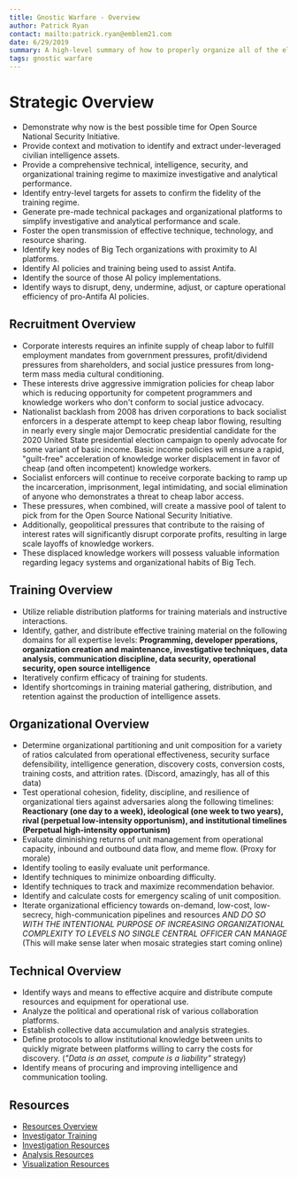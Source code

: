 ```yaml
---
title: Gnostic Warfare - Overview
author: Patrick Ryan
contact: mailto:patrick.ryan@emblem21.com
date: 6/29/2019
summary: A high-level summary of how to properly organize all of the elements of Gnostic Warfare
tags: gnostic warfare
---
```

# Strategic Overview

* Demonstrate why now is the best possible time for Open Source National Security Initiative.
* Provide context and motivation to identify and extract under-leveraged civilian intelligence assets.
* Provide a comprehensive technical, intelligence, security, and organizational training regime to maximize investigative and analytical performance.
* Identify entry-level targets for assets to confirm the fidelity of the training regime.
* Generate pre-made technical packages and organizational platforms to simplify investigative and analytical performance and scale.
* Foster the open transmission of effective technique, technology, and resource sharing.
* Identify key nodes of Big Tech organizations with proximity to AI platforms.
* Identify AI policies and training being used to assist Antifa.
* Identify the source of those AI policy implementations.
* Identify ways to disrupt, deny, undermine, adjust, or capture operational efficiency of pro-Antifa AI policies.

## Recruitment Overview

* Corporate interests requires an infinite supply of cheap labor to fulfill employment mandates from government pressures, profit/dividend pressures from shareholders, and social justice pressures from long-term mass media cultural conditioning.
* These interests drive aggressive immigration policies for cheap labor which is reducing opportunity for competent programmers and knowledge workers who don't conform to social justice advocacy.
* Nationalist backlash from 2008 has driven corporations to back socialist enforcers in a desperate attempt to keep cheap labor flowing, resulting in nearly every single major Democratic presidential candidate for the 2020 United State presidential election campaign to openly advocate for some variant of basic income.  Basic income policies will ensure a rapid, "guilt-free" acceleration of knowledge worker displacement in favor of cheap (and often incompetent) knowledge workers.
* Socialist enforcers will continue to receive corporate backing to ramp up the incarceration, imprisonment, legal intimidating, and social elimination of anyone who demonstrates a threat to cheap labor access.
* These pressures, when combined, will create a massive pool of talent to pick from for the Open Source National Security Initiative.
* Additionally, geopolitical pressures that contribute to the raising of interest rates will significantly disrupt corporate profits, resulting in large scale layoffs of knowledge workers.
* These displaced knowledge workers will possess valuable information regarding legacy systems and organizational habits of Big Tech.

## Training Overview

* Utilize reliable distribution platforms for training materials and instructive interactions.
* Identify, gather, and distribute effective training material on the following domains for all expertise levels: **Programming, developer pperations, organization creation and maintenance, investigative techniques, data analysis, communication discipline, data security, operational security, open source intelligence**
* Iteratively confirm efficacy of training for students.
* Identify shortcomings in training material gathering, distribution, and retention against the production of intelligence assets.

## Organizational Overview 

* Determine organizational partitioning and unit composition for a variety of ratios calculated from operational effectiveness, security surface defensibility, intelligence generation, discovery costs, conversion costs, training costs, and attrition rates.  (Discord, amazingly, has all of this data)
* Test operational cohesion, fidelity, discipline, and resilience of organizational tiers against adversaries along the following timelines: **Reactionary (one day to a week), ideological (one week to two years), rival (perpetual low-intensity opportunism), and institutional timelines (Perpetual high-intensity opportunism)**
* Evaluate diminishing returns of unit management from operational capacity, inbound and outbound data flow, and meme flow. (Proxy for morale)
* Identify tooling to easily evaluate unit performance.
* Identify techniques to minimize onboarding difficulty.
* Identify techniques to track and maximize recommendation behavior.
* Identify and calculate costs for emergency scaling of unit composition.
* Iterate organizational efficiency towards on-demand, low-cost, low-secrecy, high-communication pipelines and resources *AND DO SO WITH THE INTENTIONAL PURPOSE OF INCREASING ORGANIZATIONAL COMPLEXITY TO LEVELS NO SINGLE CENTRAL OFFICER CAN MANAGE* (This will make sense later when mosaic strategies start coming online)

## Technical Overview 

* Identify ways and means to effective acquire and distribute compute resources and equipment for operational use.
* Analyze the political and operational risk of various collaboration platforms.
* Establish collective data accumulation and analysis strategies.
* Define protocols to allow institutional knowledge between units to quickly migrate between platforms willing to carry the costs for discovery. (*"Data is an asset, compute is a liability"* strategy)
* Identify means of procuring and improving intelligence and communication tooling.

## Resources
* [Resources Overview](/2019/06/29/Gnostic-Warfare--Resources-Overview/)
* [Investigator Training](/2019/06/29/Gnostic-Warfare--Investigator-Training/)
* [Investigation Resources](/2019/06/29/Gnostic-Warfare--Investigation-Resources/)
* [Analysis Resources](/2019/06/29/Gnostic-Warfare--Analysis-Resources/)
* [Visualization Resources](/2019/06/29/Gnostic-Warfare--Visualization-Resources/)